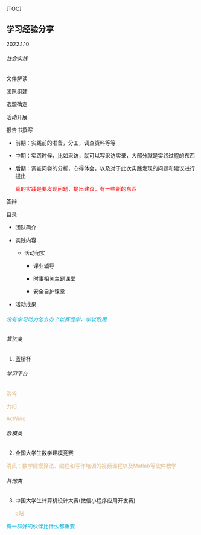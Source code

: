 [TOC]



## 学习经验分享

2022.1.10

###### 社会实践

文件解读

团队组建

选题确定

活动开展

报告书撰写

- 前期：实践前的准备，分工，调查资料等等

- 中期：实践时候，比如采访，就可以写采访实录，大部分就是实践过程的东西

- 后期：调查问卷的分析，心得体会，以及对于此次实践发现的问题和建议进行提出

  <font color=#FF0000>真的实践是要发现问题，提出建议，有一些新的东西 </font>   

答辩

目录

- 团队简介

- 实践内容

  - 活动纪实

    - 课业辅导

    - 时事相关主题课堂
    - 安全自护课堂

- 活动成果

###### <font color= \#FAEBD7>没有学习动力怎么办？以赛促学，学以致用</font>

###### 算法类

1. 蓝桥杯

###### 学习平台

<font color= #DEB887 > 洛谷</font>

<font color= #DEB887  >力扣</font>

<font color= #DEB887 >AcWing</font>

###### 数模类

2. 全国大学生数学建模竞赛

<font color= #DEB887>清风：数学建模算法、编程和写作培训的视频课程以及Matlab等软件教学</font>

###### 其他类

3. 中国大学生计算机设计大赛(微信小程序应用开发赛)

   <font color= #DEB887>b站</font>

<font color= \#FAEBD7>有一群好的伙伴比什么都重要</font>

